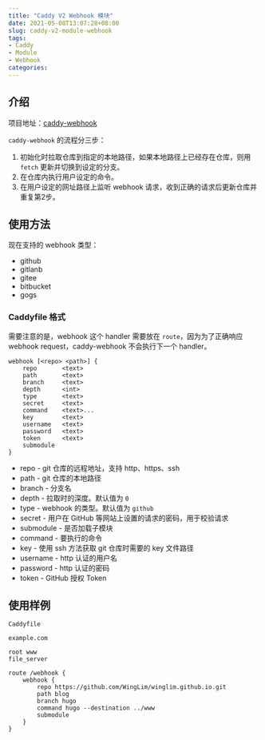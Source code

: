 ```yaml
---
title: "Caddy V2 Webhook 模块"
date: 2021-05-08T13:07:28+08:00
slug: caddy-v2-module-webhook
tags: 
- Caddy
- Module
- Webhook
categories:
---
```




## 介绍

项目地址：[caddy-webhook](https://github.com/WingLim/caddy-webhook)

`caddy-webhook` 的流程分三步：

1. 初始化时拉取仓库到指定的本地路径，如果本地路径上已经存在仓库，则用 `fetch` 更新并切换到设定的分支。
2. 在仓库内执行用户设定的命令。
3. 在用户设定的网址路径上监听 webhook 请求，收到正确的请求后更新仓库并重复第2步。

## 使用方法

现在支持的 webhook 类型：

- github
- gitlanb
- gitee
- bitbucket
- gogs

### Caddyfile 格式

需要注意的是，webhook 这个 handler 需要放在 `route`，因为为了正确响应 webhook request，caddy-webhook 不会执行下一个 handler。

```
webhook [<repo> <path>] {
    repo       <text>
    path       <text>
    branch     <text>
    depth      <int>
    type       <text>
    secret     <text>
    command    <text>...
    key	       <text>
    username   <text>
    password   <text>
    token      <text>
    submodule
}
```

- repo - git 仓库的远程地址，支持 http、https、ssh
- path - git 仓库的本地路径
- branch - 分支名
- depth - 拉取时的深度。默认值为 `0`
- type - webhook 的类型。默认值为 `github`
- secret - 用户在 GitHub 等网站上设置的请求的密码，用于校验请求
- submodule - 是否加载子模块
- command - 要执行的命令
- key - 使用 ssh 方法获取 git 仓库时需要的 key 文件路径
- username - http 认证的用户名
- password - http 认证的密码
- token - GitHub 授权 Token



## 使用样例

`Caddyfile`

```
example.com

root www
file_server

route /webhook {
    webhook {
        repo https://github.com/WingLim/winglim.github.io.git
        path blog
        branch hugo
        command hugo --destination ../www
        submodule   
    }
}
```

